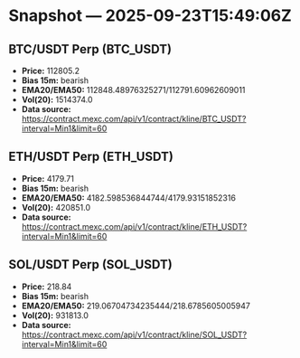 # Snapshot — 2025-09-23T15:49:06Z

## BTC/USDT Perp (BTC_USDT)
- **Price:** 112805.2
- **Bias 15m:** bearish
- **EMA20/EMA50:** 112848.48976325271/112791.60962609011
- **Vol(20):** 1514374.0
- **Data source:** https://contract.mexc.com/api/v1/contract/kline/BTC_USDT?interval=Min1&limit=60

## ETH/USDT Perp (ETH_USDT)
- **Price:** 4179.71
- **Bias 15m:** bearish
- **EMA20/EMA50:** 4182.598536844744/4179.93151852316
- **Vol(20):** 420851.0
- **Data source:** https://contract.mexc.com/api/v1/contract/kline/ETH_USDT?interval=Min1&limit=60

## SOL/USDT Perp (SOL_USDT)
- **Price:** 218.84
- **Bias 15m:** bearish
- **EMA20/EMA50:** 219.06704734235444/218.6785605005947
- **Vol(20):** 931813.0
- **Data source:** https://contract.mexc.com/api/v1/contract/kline/SOL_USDT?interval=Min1&limit=60
